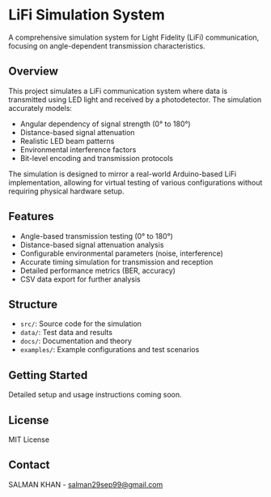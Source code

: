 # LiFi Simulation System

A comprehensive simulation system for Light Fidelity (LiFi) communication, focusing on angle-dependent transmission characteristics.

## Overview

This project simulates a LiFi communication system where data is transmitted using LED light and received by a photodetector. The simulation accurately models:

- Angular dependency of signal strength (0° to 180°)
- Distance-based signal attenuation
- Realistic LED beam patterns
- Environmental interference factors
- Bit-level encoding and transmission protocols

The simulation is designed to mirror a real-world Arduino-based LiFi implementation, allowing for virtual testing of various configurations without requiring physical hardware setup.

## Features

- Angle-based transmission testing (0° to 180°)
- Distance-based signal attenuation analysis
- Configurable environmental parameters (noise, interference)
- Accurate timing simulation for transmission and reception
- Detailed performance metrics (BER, accuracy)
- CSV data export for further analysis

## Structure

- `src/`: Source code for the simulation
- `data/`: Test data and results
- `docs/`: Documentation and theory
- `examples/`: Example configurations and test scenarios

## Getting Started

Detailed setup and usage instructions coming soon.

## License

MIT License

## Contact

SALMAN KHAN - salman29sep99@gmail.com
